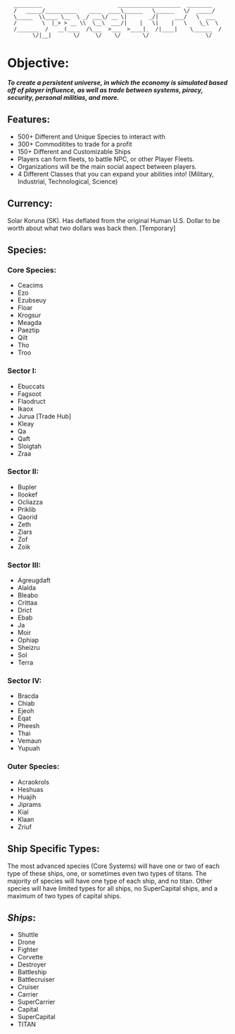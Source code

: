       _________                        ____________________  ________ 
      /   _____/__________    ____  ____\______   \______   \/  _____/ 
      \_____  \\____ \__  \ _/ ___\/ __ \|       _/|     ___/   \  ___ 
      /        \  |_> > __ \\  \__\  ___/|    |   \|    |   \    \_\  \
      /_______  /   __(____  /\___  >___  >____|_  /|____|    \______  /
            \/|__|       \/     \/    \/       \/                  \/ 


# Objective: 
***To create a persistent universe, in which the economy is simulated based off of player influence, as well as trade between systems, piracy, security, personal militias, and more.***

## Features:
- 500+ Different and Unique Species to interact with
- 300+ Commoditites to trade for a profit
- 150+ Different and Customizable Ships
- Players can form fleets, to battle NPC, or other Player Fleets.
- Organizations will be the main social aspect between players.
- 4 Different Classes that you can expand your abilities into! (Military, Industrial, Technological, Science)

## Currency: 
Solar Koruna (SK). Has deflated from the original Human U.S. Dollar to be worth about what two dollars was back then. [Temporary]

## Species: ##
### Core Species: ###
- Ceacims
- Ezo
- Ezubseuy
- Floar
- Krogsur
- Meagda
- Paeztip
- Qilt
- Tho
- Troo
### Sector I: ###
- Ebuccats
- Fagsoot
- Flaodruct
- Ikaox
- Jurua [Trade Hub]
- Kleay
- Qa
- Qaft
- Sloigtah
- Zraa
### Sector II: ###
- Bupler
- Ilookef
- Ocliazza
- Priklib
- Qaorid
- Zeth
- Ziars
- Zof
- Zoik
### Sector III: ###
- Agreugdaft
- Alalda
- Bleabo
- Crittaa
- Drict
- Ebab
- Ja
- Moir
- Ophiap
- Sheizru
- Sol
- Terra
### Sector IV: ###
- Bracda
- Chiab
- Ejeoh
- Eqat
- Pheesh
- Thai
- Vemaun
- Yupuah
### Outer Species: ###
- Acraokrols
- Heshuas
- Huajih
- Jiprams
- Kial
- Klaan
- Zriuf

## Ship Specific Types: 
The most advanced species (Core Systems) will have one or two of each type of these ships, one, or sometimes even two types of titans. The majority of species will have one type of each ship, and no titan. Other species will have limited types for all ships, no SuperCapital ships, and a maximum of two types of capital ships.

## ***Ships***: ##
- Shuttle
- Drone
- Fighter
- Corvette
- Destroyer
- Battleship
- Battlecruiser
- Cruiser
- Carrier
- SuperCarrier
- Capital
- SuperCapital
- TITAN
